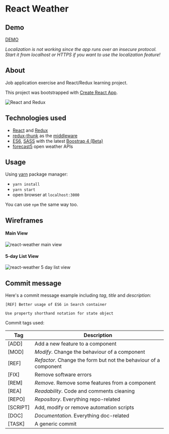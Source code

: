 # React Weather

## Demo

 [DEMO](http://giacomocusinato.com/react-weather)

*Localization is not working since the app runs over an insecure protocol.
Start it from localhost or HTTPS if you want to use the localization feature!*

## About

Job application exercise and React/Redux learning project.

This project was bootstrapped with [Create React App](https://github.com/facebookincubator/create-react-app).

![React and Redux](https://i.imgur.com/VgVcakV.png)


## Technologies used

* [React](https://facebook.github.io/react/) and [Redux](https://github.com/reactjs/redux)
* [redux-thunk](https://github.com/gaearon/redux-thunk) as the [middleware](http://redux.js.org/docs/advanced/Middleware.html)
* [ES6](http://es6-features.org/), [SASS](http://sass-lang.com/) with the latest [Boostrap 4 (Beta)](http://getbootstrap.com/)
* [forecast5](https://openweathermap.org/forecast5) open weather APIs


## Usage

Using [yarn](https://yarnpkg.com/lang/en/) package manager:

* `yarn install`
* `yarn start`
* open browser at `localhost:3000`

You can use `npm` the same way too.


## Wireframes

#### Main View
![react-weather main view](https://i.imgur.com/KwhVcBq.png)

#### 5-day List View
![react-weather 5 day list view](https://i.imgur.com/PeBPw6n.png)


## Commit message

Here's a commit message example including *tag*, *title* and *description*:

```
[REF] Better usage of ES6 in Search container

Use property shorthand notation for state object
```

Commit tags used:

Tag | Description
--- | -----------
[ADD] | Add a new feature to a component
[MOD] | *Modify*. Change the behaviour of a component
[REF] | *Refactor*. Change the form but not the behaviour of a component
[FIX] | Remove software errors
[REM] | *Remove*. Remove some features from a component
[REA] | *Readability*. Code and comments cleaning
[REPO] | *Repository*. Everything repo-related
[SCRIPT] | Add, modify or remove automation scripts
[DOC] | *Documentation*. Everything doc-related
[TASK] | A generic commit
